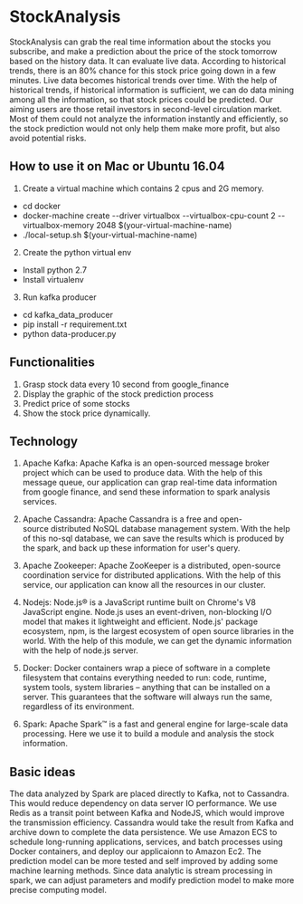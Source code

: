 # StockAnalysis
StockAnalysis can grab the real time information about the stocks you subscribe, and make a prediction about the price of the stock tomorrow based on the history data. It can evaluate live data. According to historical trends, there is an 80% chance for this stock price going down in a few minutes. Live data becomes historical trends over time. With the help of historical trends, if historical information is sufficient, we can do data mining among all the information, so that stock prices could be predicted.
Our aiming users are those retail investors in second-level circulation market. Most of them could not analyze the information instantly and efficiently, so the stock prediction would not only help them make more profit, but also avoid potential risks. 

## How to use it on Mac or Ubuntu 16.04
1. Create a virtual machine which contains 2 cpus and 2G memory.
+ cd docker 
+ docker-machine create --driver virtualbox --virtualbox-cpu-count 2 --virtualbox-memory 2048 $(your-virtual-machine-name)
+ ./local-setup.sh $(your-virtual-machine-name)

2. Create the python virtual env
+ Install python 2.7
+ Install virtualenv

3. Run kafka producer
+ cd kafka_data_producer
+ pip install -r requirement.txt
+ python data-producer.py

## Functionalities
1. Grasp stock data every 10 second from google_finance
2. Display the graphic of the stock prediction process 
3. Predict price of some stocks
4. Show the stock price dynamically.

## Technology
1. Apache Kafka:
Apache Kafka is an open-sourced message broker project which can be used to produce data. With the help of this message queue, 
our application can grap real-time data information from google finance, and send these information to spark analysis services.

2. Apache Cassandra:
Apache Cassandra is a free and open-source distributed NoSQL database management system. With the help of this no-sql database, we can save the results which is produced by the spark, and back up these information for user's query. 

3. Apache Zookeeper:
Apache ZooKeeper is a distributed, open-source coordination service for distributed applications. With the help of this service, our application can know all the resources in our cluster. 

4. Nodejs:
Node.js® is a JavaScript runtime built on Chrome's V8 JavaScript engine. Node.js uses an event-driven, non-blocking I/O model that makes it lightweight and efficient. Node.js' package ecosystem, npm, is the largest ecosystem of open source libraries in the world. With the help of this module, we can get the dynamic information with the help of node.js server.

5. Docker:
Docker containers wrap a piece of software in a complete filesystem that contains everything needed to run: code, runtime, system tools, system libraries – anything that can be installed on a server. This guarantees that the software will always run the same, regardless of its environment.

6. Spark:
Apache Spark™ is a fast and general engine for large-scale data processing. Here we use it to build a module and analysis the stock information.

## Basic ideas
The data analyzed by Spark are placed directly to Kafka, not to Cassandra. This would reduce dependency on data server IO performance. We use Redis as a transit point between Kafka and NodeJS, which would improve the transmission efficiency. Cassandra would take the result from Kafka and archive down to complete the data persistence.
We use Amazon ECS to schedule long-running applications, services, and batch processes using Docker containers, and deploy our applicaionn to Amazon Ec2.
The prediction model can be more tested and self improved by adding some machine learning methods. Since data analytic is stream processing in spark, we can adjust parameters and modify prediction model to make more precise computing model. 




